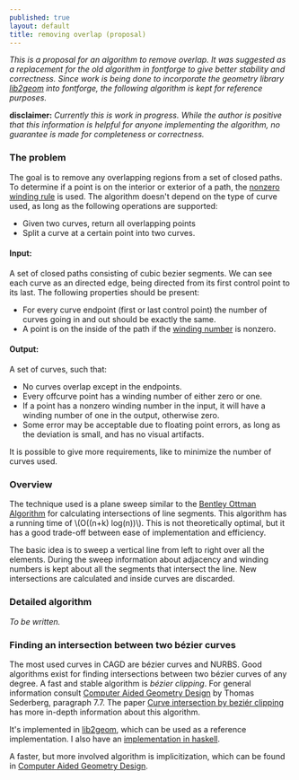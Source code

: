 ```yaml
---
published: true
layout: default
title: removing overlap (proposal)
---
```


*This is a proposal for an algorithm to remove overlap.  It was
suggested as a replacement for the old algorithm in fontforge to give
better stability and correctness.  Since work is being done to
incorporate the geometry library
[lib2geom](http://lib2geom.sourceforge.net) into fontforge, the
following algorithm is kept for reference purposes.*

**disclaimer:** *Currently this is work in progress.  While the author
is positive that this information is helpful for anyone implementing
the algorithm, no guarantee is made for completeness or correctness.*

### The problem

The goal is to remove any overlapping regions from a set of closed
paths.  To determine if a point is on the interior or exterior of a
path, the [nonzero winding
rule](http://en.wikipedia.org/wiki/Nonzero-rule) is used.  The
algorithm doesn't depend on the type of curve used, as long as the
following operations are supported:

- Given two curves, return all overlapping points
- Split a curve at a certain point into two curves.

#### Input:


A set of closed paths consisting of cubic bezier segments.  We can see
each curve as an directed edge, being directed from its first control
point to its last.  The following properties should be present:

- For every curve endpoint (first or last control point) the number of
  curves going in and out should be exactly the same.
- A point is on
  the inside of the path if the [winding
  number](http://en.wikipedia.org/wiki/Winding_number) is nonzero.

#### Output:
A set of curves, such that:

- No curves overlap except in the endpoints.
- Every offcurve point has a winding number of either zero or one.
- If a point has a nonzero winding number in the input, it will have a
winding number of one in the output, otherwise zero.
- Some error may be acceptable due to floating point errors, as long
as the deviation is small, and has no visual artifacts.

It is possible to give more requirements, like to minimize the number of
curves used.
  
### Overview

The technique used is a plane sweep similar to the [Bentley Ottman
Algorithm](http://en.wikipedia.org/wiki/Bentley%E2%80%93Ottmann_algorithm)
for calculating intersections of line segments.  This algorithm has a
running time of \\(O((n+k) log(n))\\).  This is not theoretically
optimal, but it has a good trade-off between ease of implementation
and efficiency.

The basic idea is to sweep a vertical line from left to right over all
the elements.  During the sweep information about adjacency and
winding numbers is kept about all the segments that intersect the
line.  New intersections are calculated and inside curves are
discarded.

### Detailed algorithm

*To be written.*

### Finding an intersection between two bézier curves

The most used curves in CAGD are bézier curves and NURBS.  Good
algorithms exist for finding intersections between two bézier curves
of any degree.  A fast and stable algorithm is *bézier clipping*.  For
general information consult [Computer Aided Geometry
Design](http://tom.cs.byu.edu/~557/text/cagd.pdf) by Thomas Sederberg,
paragraph 7.7.  The paper [Curve intersection by beziér
clipping](http://nishitalab.org/user/nis/cdrom/cad/CAGD90Curve.pdf)
has more in-depth information about this algorithm.

It's implemented in [lib2geom](http://lib2geom.sourceforge.net), which
can be used as a reference implementation.  I also have an
[implementation in
haskell](https://github.com/kuribas/cubicbezier/blob/master/Geom2D/CubicBezier/Intersection.hs).

A faster, but more involved algorithm is implicitization, which can be
found in [Computer Aided Geometry
Design](http://tom.cs.byu.edu/~557/text/cagd.pdf).
